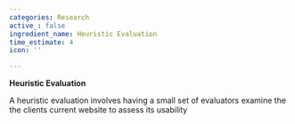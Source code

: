 ```yaml
---
categories: Research
active_: false
ingredient_name: Heuristic Evaluation
time_estimate: 4
icon: ''

---
```

**Heuristic Evaluation**

A heuristic evaluation involves having a small set of evaluators examine the the clients current website to assess its usability